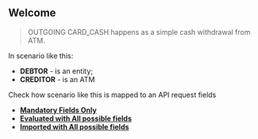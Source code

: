 ## Welcome

>OUTGOING CARD_CASH happens as a simple cash withdrawal from ATM. 

In scenario like this:
* <b>DEBTOR</b> - is an entity;
* <b>CREDITOR</b> - is an ATM

Check how scenario like this is mapped to an API request fields

* [<b>Mandatory Fields Only</b>](../CARD_CASH/samples/importMandatory.json/)
* [<b>Evaluated with All possible fields</b>](../CARD_CASH/samples/evaluateFull.json)
* [<b>Imported with All possible fields</b>](../CARD_CASH/samples/importFull.json)
